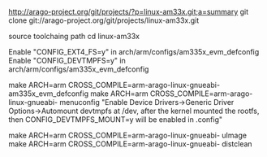 http://arago-project.org/git/projects/?p=linux-am33x.git;a=summary
git clone git://arago-project.org/git/projects/linux-am33x.git

source toolchaing path
cd linux-am33x


Enable "CONFIG_EXT4_FS=y" in arch/arm/configs/am335x_evm_defconfig
Enable "CONFIG_DEVTMPFS=y" in arch/arm/configs/am335x_evm_defconfig

make ARCH=arm CROSS_COMPILE=arm-arago-linux-gnueabi- am335x_evm_defconfig
make ARCH=arm CROSS_COMPILE=arm-arago-linux-gnueabi- menuconfig
"Enable Device Drivers->Generic Driver Options->Automount devtmpfs at /dev, after the kernel mounted the rootfs,
then CONFIG_DEVTMPFS_MOUNT=y will be enabled in .config"

make ARCH=arm CROSS_COMPILE=arm-arago-linux-gnueabi- uImage
make ARCH=arm CROSS_COMPILE=arm-arago-linux-gnueabi- distclean
